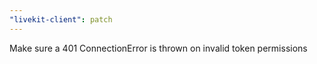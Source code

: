 ```yaml
---
"livekit-client": patch
---
```


Make sure a 401 ConnectionError is thrown on invalid token permissions
